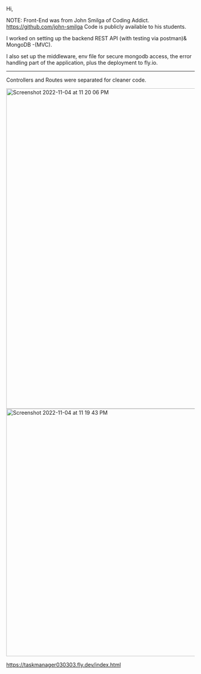 Hi,

NOTE: Front-End was from John Smilga of Coding Addict. 
https://github.com/john-smilga
Code is publicly available to his students.

I worked on setting up the backend REST API (with testing via postman)& MongoDB -(MVC).

I also set up the middleware, env file for secure mongodb access, the error handling part of the application, plus the deployment to fly.io.


***
Controllers and Routes were separated for cleaner code.

<img width="854" alt="Screenshot 2022-11-04 at 11 20 06 PM" src="https://user-images.githubusercontent.com/89207020/200011579-1459b539-7cc0-467d-9327-e4e979069bc5.png">

<img width="660" alt="Screenshot 2022-11-04 at 11 19 43 PM" src="https://user-images.githubusercontent.com/89207020/200011598-b94a90e8-ef06-4856-9e90-38b44f7ae5a8.png">


https://taskmanager030303.fly.dev/index.html

